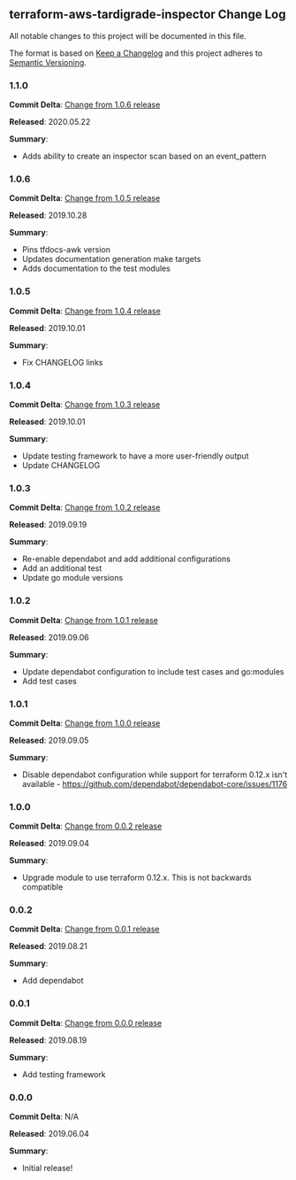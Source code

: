 ## terraform-aws-tardigrade-inspector Change Log

All notable changes to this project will be documented in this file.

The format is based on [Keep a Changelog](http://keepachangelog.com/) and this project adheres to [Semantic Versioning](http://semver.org/).

### 1.1.0

**Commit Delta**: [Change from 1.0.6 release](https://github.com/plus3it/terraform-aws-tardigrade-inspector/compare/1.0.6...1.1.0)

**Released**: 2020.05.22

**Summary**:

*   Adds ability to create an inspector scan based on an event_pattern

### 1.0.6

**Commit Delta**: [Change from 1.0.5 release](https://github.com/plus3it/terraform-aws-tardigrade-inspector/compare/1.0.5...1.0.6)

**Released**: 2019.10.28

**Summary**:

*   Pins tfdocs-awk version
*   Updates documentation generation make targets
*   Adds documentation to the test modules

### 1.0.5

**Commit Delta**: [Change from 1.0.4 release](https://github.com/plus3it/terraform-aws-tardigrade-inspector/compare/1.0.4...1.0.5)

**Released**: 2019.10.01

**Summary**:

*   Fix CHANGELOG links

### 1.0.4

**Commit Delta**: [Change from 1.0.3 release](https://github.com/plus3it/terraform-aws-tardigrade-inspector/compare/1.0.3...1.0.4)

**Released**: 2019.10.01

**Summary**:

*   Update testing framework to have a more user-friendly output
*   Update CHANGELOG

### 1.0.3

**Commit Delta**: [Change from 1.0.2 release](https://github.com/plus3it/terraform-aws-tardigrade-inspector/compare/1.0.2...1.0.3)

**Released**: 2019.09.19

**Summary**:

*   Re-enable dependabot and add additional configurations
*   Add an additional test
*   Update go module versions

### 1.0.2

**Commit Delta**: [Change from 1.0.1 release](https://github.com/plus3it/terraform-aws-tardigrade-inspector/compare/1.0.1...1.0.2)

**Released**: 2019.09.06

**Summary**:

*   Update dependabot configuration to include test cases and go:modules
*   Add test cases

### 1.0.1

**Commit Delta**: [Change from 1.0.0 release](https://github.com/plus3it/terraform-aws-tardigrade-inspector/compare/1.0.0...1.0.1)

**Released**: 2019.09.05

**Summary**:

*   Disable dependabot configuration while support for terraform 0.12.x isn't available - https://github.com/dependabot/dependabot-core/issues/1176

### 1.0.0

**Commit Delta**: [Change from 0.0.2 release](https://github.com/plus3it/terraform-aws-tardigrade-inspector/compare/0.0.2...1.0.0)

**Released**: 2019.09.04

**Summary**:

*   Upgrade module to use terraform 0.12.x. This is not backwards compatible

### 0.0.2

**Commit Delta**: [Change from 0.0.1 release](https://github.com/plus3it/terraform-aws-tardigrade-inspector/compare/0.0.1...0.0.2)

**Released**: 2019.08.21

**Summary**:

*   Add dependabot

### 0.0.1

**Commit Delta**: [Change from 0.0.0 release](https://github.com/plus3it/terraform-aws-tardigrade-inspector/compare/0.0.0...0.0.1)

**Released**: 2019.08.19

**Summary**:

*   Add testing framework

### 0.0.0

**Commit Delta**: N/A

**Released**: 2019.06.04

**Summary**:

*   Initial release!
